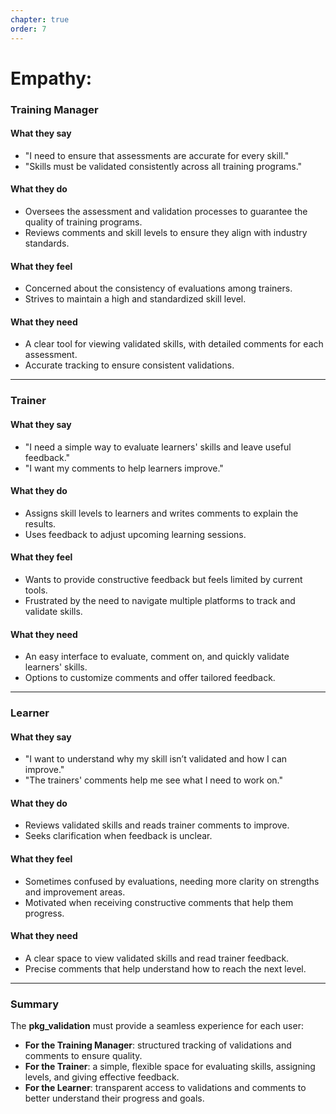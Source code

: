 ```yaml
---
chapter: true
order: 7
---
```


<a id="Empathy"></a>

# **Empathy:**

### Training Manager

#### What they say

- "I need to ensure that assessments are accurate for every skill."
- "Skills must be validated consistently across all training programs."

#### What they do

- Oversees the assessment and validation processes to guarantee the quality of training programs.
- Reviews comments and skill levels to ensure they align with industry standards.

#### What they feel

- Concerned about the consistency of evaluations among trainers.
- Strives to maintain a high and standardized skill level.

#### What they need

- A clear tool for viewing validated skills, with detailed comments for each assessment.
- Accurate tracking to ensure consistent validations.

---

### Trainer

#### What they say

- "I need a simple way to evaluate learners' skills and leave useful feedback."
- "I want my comments to help learners improve."

#### What they do

- Assigns skill levels to learners and writes comments to explain the results.
- Uses feedback to adjust upcoming learning sessions.

#### What they feel

- Wants to provide constructive feedback but feels limited by current tools.
- Frustrated by the need to navigate multiple platforms to track and validate skills.

#### What they need

- An easy interface to evaluate, comment on, and quickly validate learners' skills.
- Options to customize comments and offer tailored feedback.

---

### Learner

#### What they say

- "I want to understand why my skill isn’t validated and how I can improve."
- "The trainers' comments help me see what I need to work on."

#### What they do

- Reviews validated skills and reads trainer comments to improve.
- Seeks clarification when feedback is unclear.

#### What they feel

- Sometimes confused by evaluations, needing more clarity on strengths and improvement areas.
- Motivated when receiving constructive comments that help them progress.

#### What they need

- A clear space to view validated skills and read trainer feedback.
- Precise comments that help understand how to reach the next level.

---

### Summary

The **pkg_validation** must provide a seamless experience for each user:

- **For the Training Manager**: structured tracking of validations and comments to ensure quality.
- **For the Trainer**: a simple, flexible space for evaluating skills, assigning levels, and giving effective feedback.
- **For the Learner**: transparent access to validations and comments to better understand their progress and goals.
